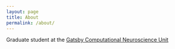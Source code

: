 ```yaml
---
layout: page
title: About
permalink: /about/
---
```


Graduate student at the [Gatsby Computational Neuroscience Unit](gatsby.ucl.ac.uk)
